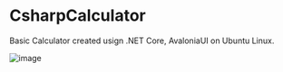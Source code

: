 # CsharpCalculator

Basic Calculator created usign .NET Core, AvaloniaUI on Ubuntu Linux.

![image](https://user-images.githubusercontent.com/56622131/142367464-ccb1d4af-90b6-47d1-8a37-ac0d8a0158a1.png)

